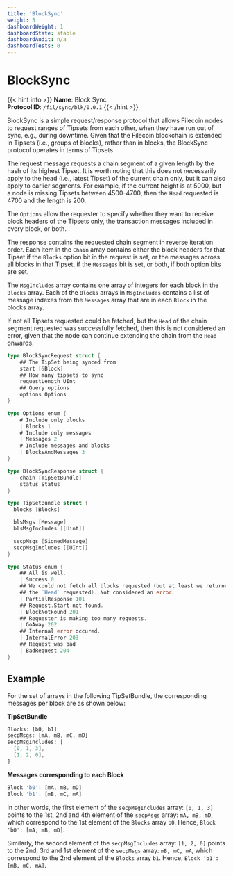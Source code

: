 ```yaml
---
title: 'BlockSync'
weight: 5
dashboardWeight: 1
dashboardState: stable
dashboardAudit: n/a
dashboardTests: 0
---
```


# BlockSync

{{< hint info >}}
**Name**: Block Sync  
**Protocol ID**: `/fil/sync/blk/0.0.1`
{{< /hint >}}

BlockSync is a simple request/response protocol that allows Filecoin nodes to request ranges of Tipsets from each other, when they have run out of sync, e.g., during downtime. Given that the Filecoin blockchain is extended in Tipsets (i.e., groups of blocks), rather than in blocks, the BlockSync protocol operates in terms of Tipsets.

The request message requests a chain segment of a given length by the hash of its highest Tipset. It is worth noting that this does not necessarily apply to the head (i.e., latest Tipset) of the current chain only, but it can also apply to earlier segments. For example, if the current height is at 5000, but a node is missing Tipsets between 4500-4700, then the `Head` requested is 4700 and the length is 200.

The `Options` allow the requester to specify whether they want to receive block headers of the Tipsets only, the transaction messages included in every block, or both.

The response contains the requested chain segment in reverse iteration order. Each item in the `Chain` array contains either the block headers for that Tipset if the `Blocks` option bit in the request is set, or the messages across all blocks in that Tipset, if the `Messages` bit is set, or both, if both option bits are set.

The `MsgIncludes` array contains one array of integers for each block in the `Blocks` array. Each of the `Blocks` arrays in `MsgIncludes` contains a list of message indexes from the `Messages` array that are in each `Block` in the blocks array.

If not all Tipsets requested could be fetched, but the `Head` of the chain segment requested was successfully fetched, then this is not considered an error, given that the node can continue extending the chain from the `Head` onwards.

```go
type BlockSyncRequest struct {
    ## The TipSet being synced from
	start [&Block]
    ## How many tipsets to sync
	requestLength UInt
    ## Query options
    options Options
}
```

```go
type Options enum {
    # Include only blocks
    | Blocks 1
    # Include only messages
    | Messages 2
    # Include messages and blocks
    | BlocksAndMessages 3
}

type BlockSyncResponse struct {
	chain [TipSetBundle]
	status Status
}

type TipSetBundle struct {
  blocks [Blocks]

  blsMsgs [Message]
  blsMsgIncludes [[Uint]]

  secpMsgs [SignedMessage]
  secpMsgIncludes [[UInt]]
}

type Status enum {
    ## All is well.
    | Success 0
    ## We could not fetch all blocks requested (but at least we returned
	## the `Head` requested). Not considered an error.
    | PartialResponse 101
    ## Request.Start not found.
    | BlockNotFound 201
    ## Requester is making too many requests.
    | GoAway 202
    ## Internal error occured.
    | InternalError 203
    ## Request was bad
    | BadRequest 204
}
```

## Example

For the set of arrays in the following TipSetBundle, the corresponding messages per block are as shown below:

**TipSetBundle**

```js
Blocks: [b0, b1]
secpMsgs: [mA, mB, mC, mD]
secpMsgIncludes: [
  [0, 1, 3],
  [1, 2, 0],
]
```

**Messages corresponding to each Block**

```js
Block 'b0': [mA, mB, mD]
Block 'b1': [mB, mC, mA]
```

In other words, the first element of the `secpMsgIncludes` array: `[0, 1, 3]` points to the 1st, 2nd and 4th element of the `secpMsgs` array: `mA, mB, mD`, which correspond to the 1st element of the `Blocks` array `b0`. Hence, `Block 'b0': [mA, mB, mD]`.

Similarly, the second element of the `secpMsgIncludes` array: `[1, 2, 0]` points to the 2nd, 3rd and 1st element of the `secpMsgs` array: `mB, mC, mA`, which correspond to the 2nd element of the `Blocks` array `b1`. Hence, `Block 'b1': [mB, mC, mA]`.
